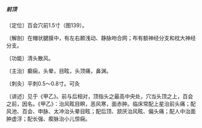 ##### 前顶

〔定位〕百会穴前1.5寸（图139）。

〔解剖〕在帽状腱膜中，有左右颞浅动、静脉吻合网；布有额神经分支和枕大神经分支。

〔功能〕清头散风。

〔主治〕癫痫，头晕，目眩，头顶痛，鼻渊。

〔刺灸〕平刺0.5～0.8寸。可灸

〔讲述〕见于《甲乙》。前与后相对，顶指头之最高中央处，穴当头顶之上，百会之前，因名。《甲乙》：治风眩目瞑，恶风寒，面赤肿。临床常配上星治前头痛；配风池、百会、申脉、太冲治头晕目眩；配后顶、颔厌治风眩、偏头痛；配人中治面肿虚浮；配长强、瘈脉治小儿惊痫。
